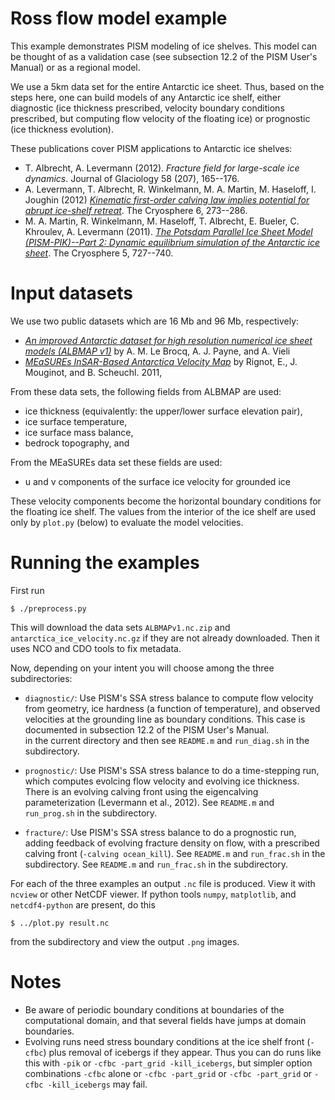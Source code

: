 Ross flow model example
=================

This example demonstrates PISM modeling of ice shelves.  This model can be thought of as a validation case (see subsection 12.2 of the PISM User's Manual) or as a regional model.

We use a 5km data set for the entire Antarctic ice sheet.  Thus, based on the steps here, one can build models of any Antarctic ice shelf, either diagnostic (ice thickness prescribed, velocity boundary conditions prescribed, but computing flow velocity of the floating ice) or prognostic (ice thickness evolution).

These publications cover PISM applications to Antarctic ice shelves:

* T. Albrecht, A. Levermann (2012).  *Fracture field for large-scale ice dynamics*.  Journal of Glaciology 58 (207), 165--176.
* A. Levermann, T. Albrecht, R. Winkelmann, M. A. Martin, M. Haseloff, I. Joughin (2012) [*Kinematic first-order calving law implies potential for abrupt ice-shelf retreat*](http://www.the-cryosphere.net/6/273/2012/tc-6-273-2012.html).  The Cryosphere 6, 273--286.
* M. A. Martin, R. Winkelmann, M. Haseloff, T. Albrecht, E. Bueler, C. Khroulev, A. Levermann (2011).  [*The Potsdam Parallel Ice Sheet Model (PISM-PIK)--Part 2: Dynamic equilibrium simulation of the Antarctic ice sheet*](http://www.the-cryosphere.net/5/727/2011/tc-5-727-2011.html). The Cryosphere 5, 727--740. 

Input datasets
==========

We use two public datasets which are 16 Mb and 96 Mb, respectively:

* [*An improved Antarctic dataset for high resolution numerical ice sheet models (ALBMAP v1)*](http://doi.pangaea.de/10.1594/PANGAEA.734145)  by A. M. Le Brocq, A. J. Payne, and A. Vieli
* [*MEaSUREs InSAR-Based Antarctica Velocity Map*](http://nsidc.org/data/nsidc-0484.html) by Rignot, E., J. Mouginot, and B. Scheuchl. 2011,

From these data sets, the following fields from ALBMAP are used:

* ice thickness (equivalently: the upper/lower surface elevation pair),
* ice surface temperature,
* ice surface mass balance,
* bedrock topography, and

From the MEaSUREs data set these fields are used:

* u and v components of the surface ice velocity for grounded ice

These velocity components become the horizontal boundary conditions for the floating ice shelf.  The values from the interior of the ice shelf are used only by `plot.py` (below) to evaluate the model velocities.


Running the examples
=================

First run

    $ ./preprocess.py

This will download the data sets `ALBMAPv1.nc.zip` and `antarctica_ice_velocity.nc.gz` if they are not already downloaded.  Then it uses NCO and CDO tools to fix metadata.

Now, depending on your intent you will choose among the three subdirectories:

* `diagnostic/`: Use PISM's SSA stress balance to compute flow velocity from geometry, ice hardness (a function of temperature), and observed velocities at the grounding line as boundary conditions.  This case is documented in subsection 12.2 of the PISM User's Manual.  
in the current directory and then see `README.m` and `run_diag.sh` in the subdirectory.

* `prognostic/`: Use PISM's SSA stress balance to do a time-stepping run, which computes evolcing flow velocity and evolving ice thickness.  There is an evolving calving front using the eigencalving parameterization (Levermann et al., 2012).  See `README.m` and `run_prog.sh` in the subdirectory.

* `fracture/`: Use PISM's SSA stress balance to do a prognostic run, adding feedback of evolving fracture density on flow, with a prescribed calving front (`-calving ocean_kill`).  See `README.m` and `run_frac.sh` in the subdirectory.  See `README.m` and `run_frac.sh` in the subdirectory.

For each of the three examples an output `.nc` file is produced.  View it with `ncview` or other NetCDF viewer.  If python tools `numpy`, `matplotlib`, and `netcdf4-python` are present, do this

    $ ../plot.py result.nc

from the subdirectory and view the output `.png` images.

Notes
====

* Be aware of periodic boundary conditions at boundaries of the computational domain, and that several fields have jumps at domain boundaries.
* Evolving runs need stress boundary conditions at the ice shelf front (`-cfbc`) plus removal of icebergs if they appear.  Thus you can do runs like this with `-pik` or `-cfbc -part_grid -kill_icebergs`, but simpler option combinations `-cfbc` alone or `-cfbc -part_grid` or `-cfbc -part_grid` or `-cfbc -kill_icebergs` may fail.


